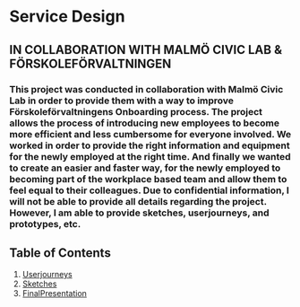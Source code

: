 # Service Design
## IN COLLABORATION WITH MALMÖ CIVIC LAB & FÖRSKOLEFÖRVALTNINGEN
### This project was conducted in collaboration with Malmö Civic Lab in order to provide them with a way to improve Förskoleförvaltningens Onboarding process. The project allows the process of introducing new employees to become more efficient and less cumbersome for everyone involved. We worked in order to provide the right information and equipment for the newly employed at the right time. And finally we wanted to create an easier and faster way, for the newly employed to becoming part of the workplace based team and allow them to feel equal to their colleagues. Due to confidential information, I will not be able to provide all details regarding the project. However, I am able to provide sketches, userjourneys, and prototypes, etc.

## Table of Contents
1. [Userjourneys]()
2. [Sketches]()
3. [FinalPresentation]()